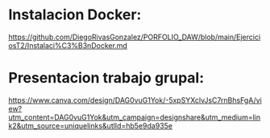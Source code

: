 # Instalacion Docker:
https://github.com/DiegoRivasGonzalez/PORFOLIO_DAW/blob/main/EjerciciosT2/Instalaci%C3%B3nDocker.md
# Presentacion trabajo grupal:
https://www.canva.com/design/DAG0vuG1Yok/-5xpSYXclvJsC7rnBhsFgA/view?utm_content=DAG0vuG1Yok&utm_campaign=designshare&utm_medium=link2&utm_source=uniquelinks&utlId=hb5e9da935e
